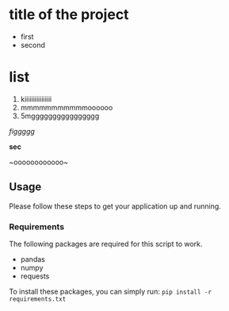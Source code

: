 # title of the project
+ first
+ second

# list
1. kiiiiiiiiiiiiiiii
2. mmmmmmmmmmmoooooo
3. 5mgggggggggggggggg

*figgggg*


**sec**

~oooooooooooo~

## Usage
Please follow these steps to get your application up and running.
 
### Requirements
The following packages are required for this script to work.
- pandas
- numpy
- requests
 
To install these packages, you can simply run: `pip install -r requirements.txt`
